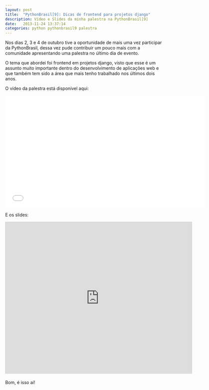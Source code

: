```yaml
---
layout: post
title:  "PythonBrasil[9]: Dicas de frontend para projetos django"
description: Vídeo e Slides da minha palestra na PythonBrasil[9]
date:   2013-11-24 13:37:14
categories: python pythonbrasil9 palestra
---
```


Nos dias 2, 3 e 4 de outubro tive a oportunidade de mais uma vez participar da PythonBrasil, dessa vez pude contribuir um pouco mais com a comunidade apresentando uma palestra no último dia de evento.

O tema que abordei foi frontend em projetos django, visto que esse é um assunto muito importante dentro do desenvolvimento de aplicações web e que também tem sido a área que mais tenho trabalhado nos últimos dois anos.

O vídeo da palestra está disponível aqui:

<div style="text-align: center;"><iframe width="640" height="360" src="//www.youtube.com/embed/X_5KgJ2C9hg" frameborder="0" allowfullscreen></iframe></div>



E os slides:

<div style="text-align: center;"><iframe src="http://www.slideshare.net/slideshow/embed_code/28411398" width="597" height="486" frameborder="0" marginwidth="0" marginheight="0" scrolling="no" style="border:1px solid #CCC;border-width:1px 1px 0;margin-bottom:5px" allowfullscreen> </iframe></div>



Bom, é isso aí!
